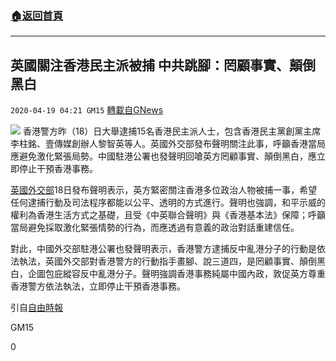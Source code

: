 ###  [:house:返回首頁](https://github.com/ourhimalayas/txt)
---

## 英國關注香港民主派被捕 中共跳腳：罔顧事實、顛倒黑白
`2020-04-19 04:21 GM15` [轉載自GNews](https://gnews.org/zh-hant/178145/)

![](https://s3.amazonaws.com/gnews-media-offload/wp-content/uploads/2020/04/19041640/phphGaVTK.jpg)
香港警方昨（18）日大舉逮捕15名香港民主派人士，包含香港民主黨創黨主席李柱銘、壹傳媒創辦人黎智英等人。英國外交部發布聲明關注此事，呼籲香港當局應避免激化緊張局勢。中國駐港公署也發聲明回嗆英方罔顧事實、顛倒黑白，應立即停止干預香港事務。

[英國外交部](https://www.gov.uk/government/news/hong-kong-protests-foreign-office-statement-18-april-2020)18日發布聲明表示，英方緊密關注香港多位政治人物被捕一事，希望任何逮捕行動及司法程序都能以公平、透明的方式進行。聲明也強調，和平示威的權利為香港生活方式之基礎，且受《中英聯合聲明》與《香港基本法》保障；呼籲當局避免採取激化緊張情勢的行為，而應透過有意義的政治對話重建信任。

對此，中國外交部駐港公署也發聲明表示，香港警方逮捕反中亂港分子的行動是依法執法，英國外交部對香港警方的行動指手畫腳、說三道四，是罔顧事實、顛倒黑白，企圖包庇縱容反中亂港分子。聲明強調香港事務純屬中國內政，敦促英方尊重香港警方依法執法，立即停止干預香港事務。

引自[自由時報](https://news.ltn.com.tw/news/world/breakingnews/3138521)

GM15

0
